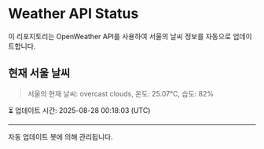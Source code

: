 
# Weather API Status

이 리포지토리는 OpenWeather API를 사용하여 서울의 날씨 정보를 자동으로 업데이트합니다.

## 현재 서울 날씨
> 서울의 현재 날씨: overcast clouds, 온도: 25.07°C, 습도: 82%

⏳ 업데이트 시간: 2025-08-28 00:18:03 (UTC)

---
자동 업데이트 봇에 의해 관리됩니다.
